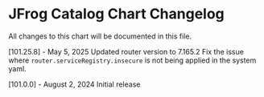 # JFrog Catalog Chart Changelog
All changes to this chart will be documented in this file.

[101.25.8] - May 5, 2025
Updated router version to 7.165.2
Fix the issue where `router.serviceRegistry.insecure` is not being applied in the system yaml.

[101.0.0] - August 2, 2024
Initial release